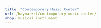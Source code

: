 ```yaml
---
title: "Contemporary Music Center"
url: /haymarket/contemporary-music-center/
shop: musical instrument
---
```

